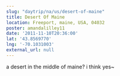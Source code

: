 ```yaml
---
slug: "daytrip/na/us/desert-of-maine"
title: Desert Of Maine
location: Freeport, maine, USA, 04032
poster: amandalilley11
date: '2011-11-10T20:36:00'
lat: '43.8569770'
lng: '-70.1031003'
external_url: null
---
```


a desert in the middle of maine? i think yes~

